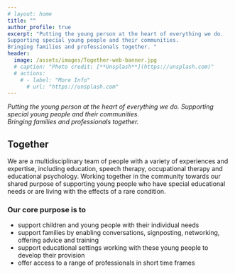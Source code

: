 ```yaml
---
# layout: home
title: ""
author_profile: true
excerpt: "Putting the young person at the heart of everything we do. 
Supporting special young people and their communities. 
Bringing families and professionals together. "
header:
  image: /assets/images/Together-web-banner.jpg
  # caption: "Photo credit: [**Unsplash**](https://unsplash.com)"
  # actions:
    # - label: "More Info"
      # url: "https://unsplash.com"
---
```



<!-- ---
title: "Baz Boom Identity"
excerpt: "Baz Boom design system including logo mark, website design, and branding applications."
header:
  image: /assets/images/unsplash-gallery-image-1.jpg
  teaser: assets/images/unsplash-gallery-image-1-th.jpg
sidebar:
  - title: "Role"
    image: http://placehold.it/350x250
    image_alt: "logo"
    text: "Designer, Front-End Developer"
  - title: "Responsibilities"
    text: "Reuters try PR stupid commenters should isn't a business model"
gallery:
  - url: /assets/images/unsplash-gallery-image-1.jpg
    image_path: assets/images/unsplash-gallery-image-1-th.jpg
    alt: "placeholder image 1"
  - url: /assets/images/unsplash-gallery-image-2.jpg
    image_path: assets/images/unsplash-gallery-image-2-th.jpg
    alt: "placeholder image 2"
  - url: /assets/images/unsplash-gallery-image-3.jpg
    image_path: assets/images/unsplash-gallery-image-3-th.jpg
    alt: "placeholder image 3"
--- -->

*Putting the young person at the heart of everything we do. 
Supporting special young people and their communities.  
Bringing families and professionals together.*  

## Together

We are a multidisciplinary team of people with a variety of experiences and expertise, including education, speech therapy, occupational therapy and educational psychology. Working together in the community towards our shared purpose of supporting young people who have special educational needs or are living with the effects of a rare condition.

### Our core purpose is to
* support children and young people with their individual needs
* support families by enabling conversations, signposting, networking, offering advice and training
* support educational settings working with these young people to develop their provision
* offer access to a range of professionals in short time frames

